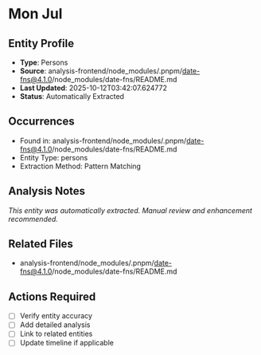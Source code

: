 # Mon Jul

## Entity Profile
- **Type**: Persons
- **Source**: analysis-frontend/node_modules/.pnpm/date-fns@4.1.0/node_modules/date-fns/README.md
- **Last Updated**: 2025-10-12T03:42:07.624772
- **Status**: Automatically Extracted

## Occurrences
- Found in: analysis-frontend/node_modules/.pnpm/date-fns@4.1.0/node_modules/date-fns/README.md
- Entity Type: persons
- Extraction Method: Pattern Matching

## Analysis Notes
*This entity was automatically extracted. Manual review and enhancement recommended.*

## Related Files
- analysis-frontend/node_modules/.pnpm/date-fns@4.1.0/node_modules/date-fns/README.md

## Actions Required
- [ ] Verify entity accuracy
- [ ] Add detailed analysis
- [ ] Link to related entities
- [ ] Update timeline if applicable
